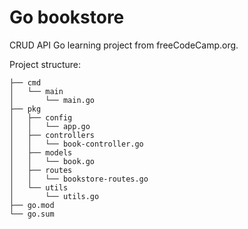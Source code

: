 # Go bookstore
CRUD API
Go learning project from freeCodeCamp.org.


Project structure:
```
├── cmd
│   └── main
│       └── main.go
├── pkg
│   ├── config
│   │   └── app.go
│   ├── controllers
│   │   └── book-controller.go
│   ├── models
│   │   └── book.go
│   ├── routes
│   │   └── bookstore-routes.go
│   └── utils
│       └── utils.go
├── go.mod
└── go.sum
```
